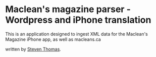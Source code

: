 
# Maclean's magazine parser - Wordpress and iPhone translation

This is an application designed to ingest XML data for the Maclean's Magazine iPhone app, as well as macleans.ca

written by [Steven Thomas](http://stevenmichaelthomas.com/).

